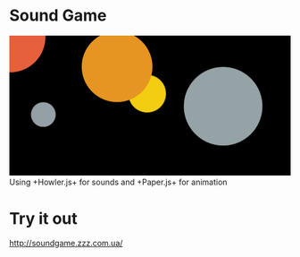 # Sound Game 
![screenshot of the game](./doc/1screen.png)
Using +Howler.js+ for sounds and +Paper.js+ for animation
# Try it out 
http://soundgame.zzz.com.ua/
